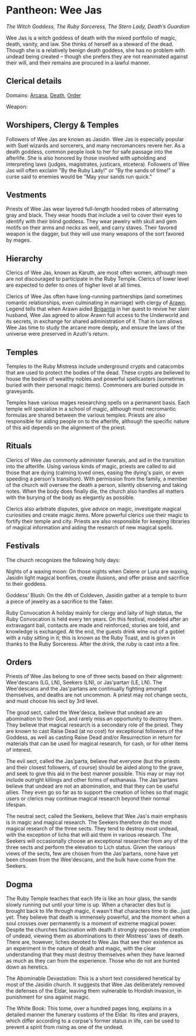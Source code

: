 # Pantheon: Wee Jas
*The Witch Goddess, The Ruby Sorceress, The Stern Lady, Death’s Guardian*

Wee Jas is a witch goddess of death with the mixed portfolio of magic, death, vanity, and law. She thinks of herself as a steward of the dead. Though she is a relatively benign death goddess, she has no problem with undead being created – though she prefers they are not reanimated against their will, and their remains are procured in a lawful manner.

## Clerical details
Domains: [Arcana](../../Classes/Cleric/Arcana.md), [Death](../../Classes/Cleric/Death.md), [Order](../../Classes/Cleric/Order.md)

Weapon: 

## Worshipers, Clergy & Temples
Followers of Wee Jas are known as Jasidin. Wee Jas is especially popular with Suel wizards and sorcerers, and many necromancers revere her. As a death goddess, common people look to her for safe passage into the afterlife. She is also honored by those involved with upholding and interpreting laws (judges, magistrates, justicars, etcetera). Followers of Wee Jas will often exclaim "By the Ruby Lady!" or "By the sands of time!" a curse said to enemies would be "May your sands run quick."

## Vestments
Priests of Wee Jas wear layered full-length hooded robes of alternating gray and black. They wear hoods that include a veil to cover their eyes to identify with their blind goddess. They wear jewelry with skull and gem motifs on their arms and necks as well, and carry staves. Their favored weapon is the dagger, but they will use many weapons of the sort favored by mages.

## Hierarchy
Clerics of Wee Jas, known as Karuth, are most often women, although men are not discouraged to participate in the Ruby Temple. Clerics of lower level are expected to defer to ones of higher level at all times.

Clerics of Wee Jas often have long-running partnerships (and sometimes romantic relationships, even culminating in marriage) with clergy of [Arawn](./Arawn.md). Legend tells that when Arawn aided [Brigantia](./Brigantia.md) in her quest to revive her slain husband, Wee Jas agreed to allow Arawn full access to the Underworld and its secrets, in exchange for shared administration of it. That in turn allows Wee Jas time to study the arcane more deeply, and ensure the laws of the universe were preserved in Azuth's return.

## Temples
Temples to the Ruby Mistress include underground crypts and catacombs that are used to protect the bodies of the dead. These crypts are believed to house the bodies of wealthy nobles and powerful spellcasters (sometimes buried with their personal magic items). Commoners are buried outside in graveyards.

Temples have various mages researching spells on a permanent basis. Each temple will specialize in a school of magic, although most necromantic formulas are shared between the various temples. Priests are also responsible for aiding people on to the afterlife, although the specific nature of this aid depends on the alignment of the priest.

## Rituals
Clerics of Wee Jas commonly administer funerals, and aid in the transition into the afterlife. Using various kinds of magic, priests are called to aid those that are dying (calming loved ones, easing the dying's pain, or even speeding a person's transition). With permission from the family, a member of the church will oversee the death a person, silently observing and taking notes. When the body does finally die, the church also handles all matters with the burying of the body as elegantly as possible.

Clerics also arbitrate disputes, give advice on magic, investigate magical curiosities and create magic items. More powerful clerics use their magic to fortify their temple and city. Priests are also responsible for keeping libraries of magical information and aiding the research of new magical spells.

## Festivals
The church recognizes the following holy days:

Nights of a waxing moon: On those nights when Celene or Luna are waxing, Jasidin light magical bonfires, create illusions, and offer praise and sacrifice to their goddess.

Goddess' Blush: On the 4th of Coldeven, Jasidin gather at a temple to burn a piece of jewelry as a sacrifice to the Taker.

Ruby Convocation A holiday mainly for clergy and laity of high status, the Ruby Convocation is held every ten years. On this festival, modeled after an extravagant ball, contacts are made and reinforced, stories are told, and knowledge is exchanged. At the end, the guests drink wine out of a goblet with a ruby sitting in it; this is known as the Ruby Toast, and is given in thanks to the Ruby Sorceress. After the drink, the ruby is cast into a fire.

## Orders
Priests of Wee Jas belong to one of three sects based on their alignment: Wee'descans (LG, LN), Seekers (LN), or Jas'partan (LE, LN). The Wee'descans and the Jas'partans are continually fighting amongst themselves, and deaths are not uncommon. A priest may not change sects, and must choose his sect by 3rd level.

The good sect, called the Wee'desca, believe that undead are an abomination to their God, and rarely miss an opportunity to destroy them. They believe that magical research is a secondary role of the priest. They are known to cast Raise Dead (at no cost) for exceptional followers of the Goddess, as well as casting Raise Dead and/or Resurrection in return for materials that can be used for magical research, for cash, or for other items of interest.

The evil sect, called the Jas'parta, believe that everyone (but the priests and their closest followers, of course) should be aided along to the grave, and seek to give this aid in the best manner possible. This may or may not include outright killings and other forms of euthanasia. The Jas'partans believe that undead are not an abomination, and that they can be useful allies. They even go so far as to support the creation of liches so that magic users or clerics may continue magical research beyond their normal lifespan.

The neutral sect, called the Seekers, believe that Wee Jas's main emphasis is in magic and magical research. The Seekers therefore do the most magical research of the three sects. They tend to destroy most undead, with the exception of lichs that will aid them in various research. The Seekers will occasionally choose an exceptional researcher from any of the three sects and perform the elevation to Lich status. Given the various views of the sects, few are chosen from the Jas'partans, none have yet been chosen from the Wee'descans, and the bulk have come from the Seekers.

## Dogma
The Ruby Temple teaches that each life is like an hour glass, the sands slowly running out until your time is up. When a character dies but is brought back to life through magic, it wasn't that characters time to die...just yet. They believe that death is immensely powerful, and the moment when a soul crosses over permanently is a moment of extreme magical power. Despite the churches fascination with death it strongly opposes the creation of undead, viewing them as abominations to their Mistress' laws of death. There are, however, liches devoted to Wee Jas that see their existence as an experiment in the nature of death and magic, with the clear understanding that they must destroy themselves when they have learned as much as they can from the experience. Those who do not are hunted down as heretics.

The Abominable Devastation: This is a short text considered heretical by most of the Jasidin church. It suggests that Wee Jas deliberately removed the defenses of the Eldar, leaving them vulnerable to Hordish invasion, in punishment for sins against magic.

The White Book: This tome, over a hundred pages long, explains in a detailed manner the funerary customs of the Eldar. Its rites and prayers, which differ according to a corpse's former status in life, can be used to prevent a spirit from rising as one of the undead.
